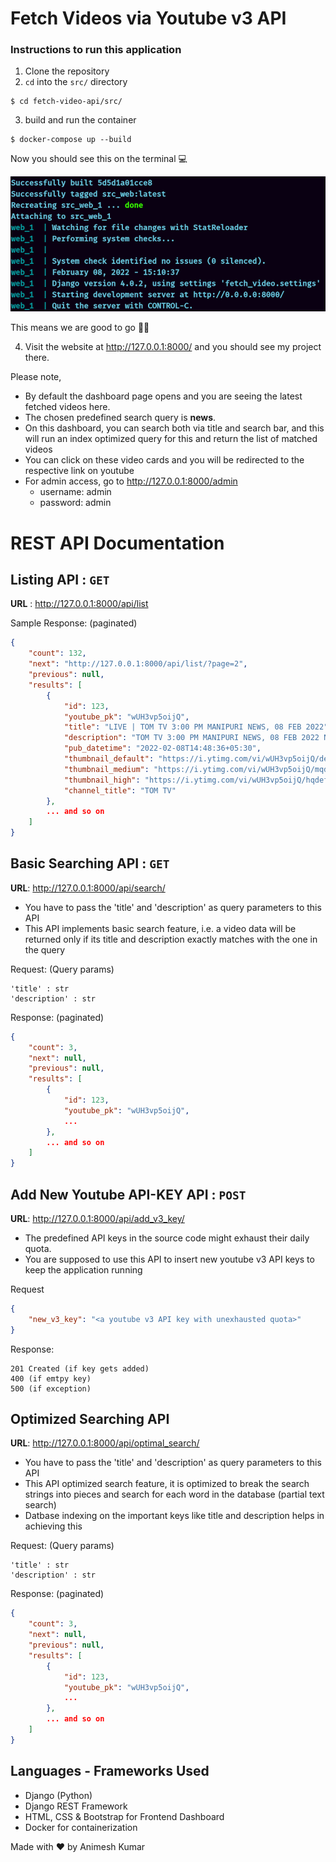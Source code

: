 # Fetch Videos via Youtube v3 API

### Instructions to run this application

1. Clone the repository
2. `cd` into the `src/` directory
```shell
$ cd fetch-video-api/src/
```
3. build and run the container
```shell
$ docker-compose up --build
```

Now you should see this on the terminal 💻

![Illustration](src/illustration.png)

This means we are good to go 💪🏻

4. Visit the website at http://127.0.0.1:8000/ and you should see my project there.


Please note,
* By default the dashboard page opens and you are seeing the latest fetched videos here.
* The chosen predefined search query is **news**.
* On this dashboard, you can search both via title and search bar, and this will run an index optimized query for this and return the list of matched videos
* You can click on these video cards and you will be redirected to the respective link on youtube
* For admin access, go to http://127.0.0.1:8000/admin
    * username: admin
    * password: admin 


# REST API Documentation

## Listing API : `GET`
**URL** :  http://127.0.0.1:8000/api/list

Sample Response: (paginated)
```json
{
    "count": 132,
    "next": "http://127.0.0.1:8000/api/list/?page=2",
    "previous": null,
    "results": [
        {
            "id": 123,
            "youtube_pk": "wUH3vp5oijQ",
            "title": "LIVE | TOM TV 3:00 PM MANIPURI NEWS, 08 FEB 2022",
            "description": "TOM TV 3:00 PM MANIPURI NEWS, 08 FEB 2022 NEWS ANCHOR: SINTHOI THOKCHOM #TOMTV #TOMTVManipuriNews ...",
            "pub_datetime": "2022-02-08T14:48:36+05:30",
            "thumbnail_default": "https://i.ytimg.com/vi/wUH3vp5oijQ/default_live.jpg",
            "thumbnail_medium": "https://i.ytimg.com/vi/wUH3vp5oijQ/mqdefault_live.jpg",
            "thumbnail_high": "https://i.ytimg.com/vi/wUH3vp5oijQ/hqdefault_live.jpg",
            "channel_title": "TOM TV"
        },
        ... and so on
    ]
}
```

## Basic Searching API : `GET`
**URL**: http://127.0.0.1:8000/api/search/

* You have to pass the 'title' and 'description' as query parameters to this API
* This API implements basic search feature, i.e. a video data will be returned only if its title and description exactly matches with the one in the query

Request: (Query params)
```
'title' : str
'description' : str
```
Response: (paginated)
```json
{
    "count": 3,
    "next": null,
    "previous": null,
    "results": [
        {
            "id": 123,
            "youtube_pk": "wUH3vp5oijQ",
            ...
        },
        ... and so on
    ]
}
```

## Add New Youtube API-KEY API  : `POST`
**URL**: http://127.0.0.1:8000/api/add_v3_key/

* The predefined API keys in the source code might exhaust their daily quota.
* You are supposed to use this API to insert new youtube v3 API keys to keep the application running

Request
```json
{
    "new_v3_key": "<a youtube v3 API key with unexhausted quota>"
}
```
Response: 
```
201 Created (if key gets added)
400 (if emtpy key)
500 (if exception)
```

## Optimized Searching API
**URL**: http://127.0.0.1:8000/api/optimal_search/


* You have to pass the 'title' and 'description' as query parameters to this API
* This API optimized search feature, it is optimized to break the search strings into pieces and search for each word in the database (partial text search)
* Datbase indexing on the important keys like title and description helps in achieving this

Request: (Query params)
```
'title' : str
'description' : str
```
Response: (paginated)
```json
{
    "count": 3,
    "next": null,
    "previous": null,
    "results": [
        {
            "id": 123,
            "youtube_pk": "wUH3vp5oijQ",
            ...
        },
        ... and so on
    ]
}
```


## Languages - Frameworks Used
* Django (Python)
* Django REST Framework
* HTML, CSS & Bootstrap for Frontend Dashboard
* Docker for containerization

Made with ❤️ by Animesh Kumar
